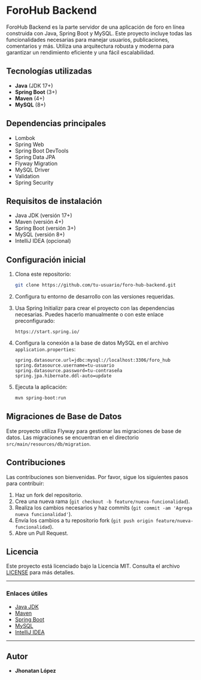 # ForoHub Backend

ForoHub Backend es la parte servidor de una aplicación de foro en línea construida con Java, Spring Boot y MySQL. Este proyecto incluye todas las funcionalidades necesarias para manejar usuarios, publicaciones, comentarios y más. Utiliza una arquitectura robusta y moderna para garantizar un rendimiento eficiente y una fácil escalabilidad.

## Tecnologías utilizadas
- **Java** (JDK 17+)
- **Spring Boot** (3+)
- **Maven** (4+)
- **MySQL** (8+)

## Dependencias principales
- Lombok
- Spring Web
- Spring Boot DevTools
- Spring Data JPA
- Flyway Migration
- MySQL Driver
- Validation
- Spring Security

## Requisitos de instalación
- Java JDK (versión 17+)
- Maven (versión 4+)
- Spring Boot (versión 3+)
- MySQL (versión 8+)
- IntelliJ IDEA (opcional)

## Configuración inicial
1. Clona este repositorio:
    ```bash
    git clone https://github.com/tu-usuario/foro-hub-backend.git
    ```

2. Configura tu entorno de desarrollo con las versiones requeridas.

3. Usa Spring Initializr para crear el proyecto con las dependencias necesarias. Puedes hacerlo manualmente o con este enlace preconfigurado:
    ```plaintext
    https://start.spring.io/
    ```

4. Configura la conexión a la base de datos MySQL en el archivo `application.properties`:
    ```properties
    spring.datasource.url=jdbc:mysql://localhost:3306/foro_hub
    spring.datasource.username=tu-usuario
    spring.datasource.password=tu-contraseña
    spring.jpa.hibernate.ddl-auto=update
    ```

5. Ejecuta la aplicación:
    ```bash
    mvn spring-boot:run
    ```

## Migraciones de Base de Datos
Este proyecto utiliza Flyway para gestionar las migraciones de base de datos. Las migraciones se encuentran en el directorio `src/main/resources/db/migration`.

## Contribuciones
Las contribuciones son bienvenidas. Por favor, sigue los siguientes pasos para contribuir:
1. Haz un fork del repositorio.
2. Crea una nueva rama (`git checkout -b feature/nueva-funcionalidad`).
3. Realiza los cambios necesarios y haz commits (`git commit -am 'Agrega nueva funcionalidad'`).
4. Envía los cambios a tu repositorio fork (`git push origin feature/nueva-funcionalidad`).
5. Abre un Pull Request.

## Licencia
Este proyecto está licenciado bajo la Licencia MIT. Consulta el archivo [LICENSE](LICENSE) para más detalles.

---

### Enlaces útiles
- [Java JDK](https://www.oracle.com/java/technologies/javase-jdk17-downloads.html)
- [Maven](https://maven.apache.org/download.cgi)
- [Spring Boot](https://start.spring.io/)
- [MySQL](https://dev.mysql.com/downloads/installer/)
- [IntelliJ IDEA](https://www.jetbrains.com/idea/download/)

---

## Autor
- **Jhonatan López** 
